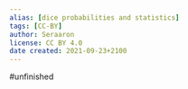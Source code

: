 ```yaml
---
alias: [dice probabilities and statistics]
tags: [CC-BY]
author: Seraaron
license: CC BY 4.0
date created: 2021-09-23+2100
---
```

#unfinished 